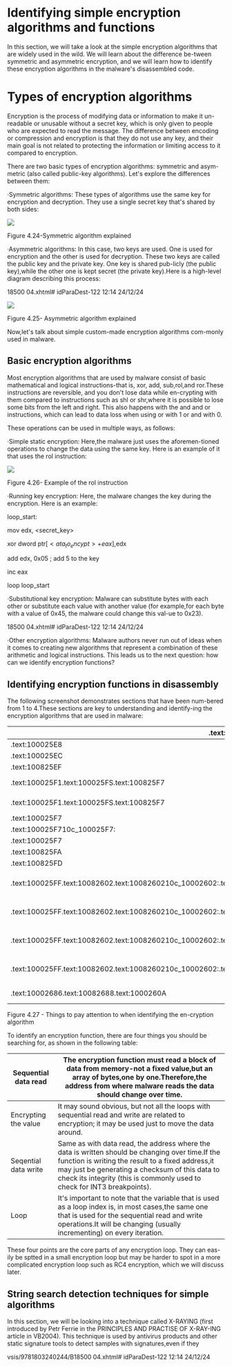 # Identifying simple encryption algorithms and functions

In this section, we will take a look at the simple encryption algorithms that are widely used in the wild. We will learn about the difference be-tween symmetric and asymmetric encryption, and we will learn how to identify these encryption algorithms in the malware's disassembled code.

# Types of encryption algorithms

Encryption is the process of modifying data or information to make it un-readable or unusable without a secret key, which is only given to people who are expected to read the message. The difference between encoding or compression and encryption is that they do not use any key, and their main goal is not related to protecting the information or limiting access to it compared to encryption.

There are two basic types of encryption algorithms: symmetric and asym-metric (also called public-key algorithms). Let's explore the differences between them:

·Symmetric algorithms: These types of algorithms use the same key for encryption and decryption. They use a single secret key that's shared by both sides:

<!-- Plaintext: Protected data Encrypt Ciphertext: Dk6aj9jsk1nc ckwnsos8shs Plaintext: Protected data Decrypt  -->
![](https://web-api.textin.com/ocr_image/external/26815e42c37be5e5.jpg)

Figure 4.24-Symmetric algorithm explained

·Asymmetric algorithms: In this case, two keys are used. One is used for encryption and the other is used for decryption. These two keys are called the public key and the private key. One key is shared pub-licly (the public key),while the other one is kept secret (the private key).Here is a high-level diagram describing this process:

18500 04.xhtml# idParaDest-122 12:14 24/12/24

<!-- Plaintext: Protected data Encrypt private hay Ciphertext: Wc6aj9jrk1ni pfw8s1s8shm Plaintext: Protected data Decrypt public key  -->
![](https://web-api.textin.com/ocr_image/external/1553aa8bc8aef5fb.jpg)

Figure 4.25- Asymmetric algorithm explained

Now,let's talk about simple custom-made encryption algorithms com-monly used in malware.

## Basic encryption algorithms

Most encryption algorithms that are used by malware consist of basic mathematical and logical instructions-that is, xor, add, sub,rol,and ror.These instructions are reversible, and you don't lose data while en-crypting with them compared to instructions such as shl or shr,where it is possible to lose some bits from the left and right. This also happens with the and and or instructions, which can lead to data loss when using or with 1 or and with 0.

These operations can be used in multiple ways, as follows:

·Simple static encryption: Here,the malware just uses the aforemen-tioned operations to change the data using the same key. Here is an example of it that uses the rol instruction:

<!-- 31 0 0000 1000 1000 1000 0000 1000 1000 1010 1010 0000 1000 1000 1000 0000 1000 1000  -->
![](https://web-api.textin.com/ocr_image/external/84deb52e31bd1652.jpg)

Figure 4.26- Example of the rol instruction

·Running key encryption: Here, the malware changes the key during the encryption. Here is an example:

loop_start:

mov edx, &lt;secret_key&gt;

xor dword ptr$[<ata_to_encypt>+eax]$,edx

add edx, 0x05 ; add 5 to the key

inc eax

loop loop_start

·Substitutional key encryption: Malware can substitute bytes with each other or substitute each value with another value (for example,for each byte with a value of 0x45, the malware could change this val-ue to 0x23).

18500 04.xhtml# idParaDest-122 12:14 24/12/24

·Other encryption algorithms: Malware authors never run out of ideas when it comes to creating new algorithms that represent a combination of these arithmetic and logical instructions. This leads us to the next question: how can we identify encryption functions?

## Identifying encryption functions in disassembly

The following screenshot demonstrates sections that have been num-bered from 1 to 4.These sections are key to understanding and identify-ing the encryption algorithms that are used in malware:


| .text:100025E8 Loop: |  | ; CODE XREF: DecryptFunc+384j |
| -- | -- | -- |
| .text:100025E8 | movsx  | eax,byte ptr [edx+esi] ① |
| .text:100025EC | cmp  | eax,20h  |
| .text:100825EF | Jnz  | short 1oc_100025F7 |
| .text:100025F1.text:100025FS.text:100825F7 | mov jmp  | byte ptr [edxeesi],0 |
| .text:100025F1.text:100025FS.text:100825F7 | mov jmp  | short loc_10082605 |
| .text:100025F7 |  |  |
| .text:100025F710c_100025F7: |  | ;CODE XREF:DecryptFunc+1F1J |
| .text:100025F7 | sub  | eax,37h 2  |
| .text:100825FA | cmp  | eax,21h  |
| .text:100825FD | Jge  | short loc_10002602 |
| .text:100025FF.text:10082602.text:1008260210c_10002602:.text:10082602.text:10002605.text:100826851oc_10002605:.text:10002605 | add mov Snc  | eax,SEh  |
| .text:100025FF.text:10082602.text:1008260210c_10002602:.text:10082602.text:10002605.text:100826851oc_10002605:.text:10002605 | add mov Snc  |  |
| .text:100025FF.text:10082602.text:1008260210c_10002602:.text:10082602.text:10002605.text:100826851oc_10002605:.text:10002605 | add mov Snc  | ;CODE XREF:DecryptFunc+201j[edx+esi],al 3 ; CODE XREF: DecryptFunc+251j |
| .text:100025FF.text:10082602.text:1008260210c_10002602:.text:10082602.text:10002605.text:100826851oc_10002605:.text:10002605 | add mov Snc  | edx  |
| .text:10002686.text:10082688.text:1000260A | cmp 31  | edx,ecx 4 short Loop  |


Figure 4.27 - Things to pay attention to when identifying the en-cryption algorithm

To identify an encryption function, there are four things you should be searching for, as shown in the following table:


| Sequential data read  | The encryption function must read a block of data from memory-not a fixed value,but an array of bytes,one by one.Therefore,the address from where malware reads the data should change over time.  |
| -- | -- |
| Encrypting the value  | It may sound obvious, but not all the loops with sequential read and write are related to encryption; it may be used just to move the data around.  |
| Seqential data write  | Same as with data read, the address where the data is written should be changing over time.If the function is writing the result to a fixed address,it may just be generating a checksum of this data to check its integrity (this is commonly used to check for INT3 breakpoints).  |
| Loop  | It's important to note that the variable that is used as a loop index is, in most cases,the same one that is used for the sequential read and write operations.It will be changing (usually incrementing) on every iteration.  |


These four points are the core parts of any encryption loop. They can eas-ily be sptted in a small encryption loop but may be harder to spot in a more complicated encryption loop such as RC4 encryption, which we will discuss later.

## String search detection techniques for simple algorithms

In this section, we will be looking into a technique called X-RAYING (first introduced by Petr Ferrie in the PRINCIPLES AND PRACTISE OF X-RAY-ING article in VB2004). This technique is used by antivirus products and other static signature tools to detect samples with signatures,even if they

vsis/9781803240244/B18500 04.xhtml# idParaDest-122 12:14 24/12/24



